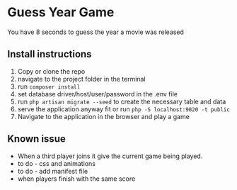 # Guess Year Game

You have 8 seconds to guess the year a movie was released

## Install instructions

1. Copy or clone the repo
2. navigate to the project folder in the terminal
3. run `composer install`
4. set database driver/host/user/password in the .env file
5. run `php artisan migrate --seed` to create the necessary table and data
6. serve the application anyway fit or run `php -S localhost:9020 -t public`
7. Navigate to the application in the browser and play a game

## Known issue

- When a third player joins it give the current game being played.
- to do - css and animations
- to do - add manifest file
- when players finish with the same score 

